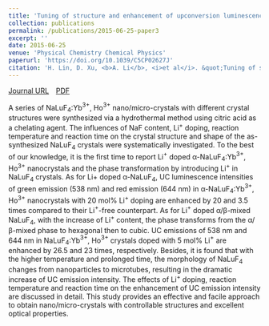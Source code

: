 ```yaml
---
title: 'Tuning of structure and enhancement of upconversion luminescence in NaLuF$_4$: Yb$^{3+}$, Ho$^{3+}$ crystals'
collection: publications
permalink: /publications/2015-06-25-paper3
excerpt: ''
date: 2015-06-25
venue: 'Physical Chemistry Chemical Physics'
paperurl: 'https://doi.org/10.1039/C5CP02627J'
citation: 'H. Lin, D. Xu, <b>A. Li</b>, <i>et al</i>. &quot;Tuning of structure and enhancement of upconversion luminescence in NaLuF$_4$: Yb$^{3+}$, Ho$^{3+}$ crystals&quot;, <i>Physical Chemistry Chemical Physics</i>, 2015, 17, 19515-19526.'
---
```

[Journal URL](https://pubs.rsc.org/en/content/articlelanding/2015/CP/C5CP02627J)&emsp;[PDF](/files/paper2.pdf)

A series of NaLuF$_4$:Yb$^{3+}$, Ho$^{3+}$ nano/micro-crystals with different crystal structures were synthesized via a hydrothermal method using citric acid as a chelating agent. The influences of NaF content, Li$^+$ doping, reaction temperature and reaction time on the crystal structure and shape of the as-synthesized NaLuF$_4$ crystals were systematically investigated. To the best of our knowledge, it is the first time to report Li$^+$ doped α-NaLuF$_4$:Yb$^{3+}$, Ho$^{3+}$ nanocrystals and the phase transformation by introducing Li$^+$ in NaLuF$_4$ crystals. As for Li+ doped α-NaLuF$_4$, UC luminescence intensities of green emission (538 nm) and red emission (644 nm) in α-NaLuF$_4$:Yb$^{3+}$, Ho$^{3+}$ nanocrystals with 20 mol% Li$^+$ doping are enhanced by 20 and 3.5 times compared to their Li$^+$-free counterpart. As for Li$^+$ doped α/β-mixed NaLuF$_4$, with the increase of Li$^+$ content, the phase transforms from the α/β-mixed phase to hexagonal then to cubic. UC emissions of 538 nm and 644 nm in NaLuF$_4$:Yb$^{3+}$, Ho$^{3+}$ crystals doped with 5 mol% Li$^+$ are enhanced by 26.5 and 23 times, respectively. Besides, it is found that with the higher temperature and prolonged time, the morphology of NaLuF$_4$ changes from nanoparticles to microtubes, resulting in the dramatic increase of UC emission intensity. The effects of Li$^+$ doping, reaction temperature and reaction time on the enhancement of UC emission intensity are discussed in detail. This study provides an effective and facile approach to obtain nano/micro-crystals with controllable structures and excellent optical properties.